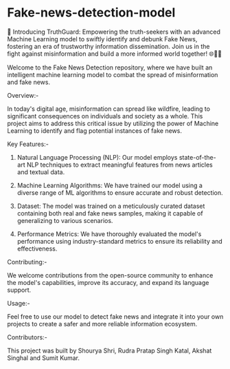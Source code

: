 # Fake-news-detection-model
🚀 Introducing TruthGuard: Empowering the truth-seekers with an advanced Machine Learning model to swiftly identify and debunk Fake News, fostering an era of trustworthy information dissemination. Join us in the fight against misinformation and build a more informed world together! 🌐📰💡

Welcome to the Fake News Detection repository, where we have built an intelligent machine learning model to combat the spread of misinformation and fake news.

Overview:-

In today's digital age, misinformation can spread like wildfire, leading to significant consequences on individuals and society as a whole. This project aims to address this critical issue by utilizing the power of Machine Learning to identify and flag potential instances of fake news.

Key Features:-

1. Natural Language Processing (NLP): Our model employs state-of-the-art NLP techniques to extract meaningful features from news articles and textual data.

2. Machine Learning Algorithms: We have trained our model using a diverse range of ML algorithms to ensure accurate and robust detection.

3. Dataset: The model was trained on a meticulously curated dataset containing both real and fake news samples, making it capable of generalizing to various scenarios.

4. Performance Metrics: We have thoroughly evaluated the model's performance using industry-standard metrics to ensure its reliability and effectiveness.

Contributing:-

We welcome contributions from the open-source community to enhance the model's capabilities, improve its accuracy, and expand its language support.

Usage:-

Feel free to use our model to detect fake news and integrate it into your own projects to create a safer and more reliable information ecosystem.

Contributors:-

This project was built by Shourya Shri, Rudra Pratap Singh Katal, Akshat Singhal and Sumit Kumar.
